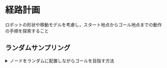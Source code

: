 [](ここから経路計画-------------------------------------------------------------------------------------)

# 経路計画
ロボットの形状や移動モデルを考慮し，スタート地点からゴール地点までの動作の手順を探索すること 
## ランダムサンプリング
<details>
  <summary> ノードをランダムに配置しながらゴールを目指す方法　 </summary>
  
  ## RRT&#42; 
  RRTを改善した手法．RRTと違い，最適な経路が生成される．
  
  ## ランダムサンプリングのプログラム
  |　プログラミング名　|　説明　|
  | ---- | ---- |
  | rrt_star.py | RRT&#42;を実行する　|
  
</details>
